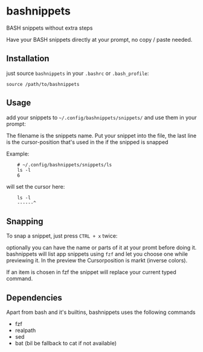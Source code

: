 # bashnippets
BASH snippets without extra steps

Have your BASH snippets directly at your prompt, no copy / paste needed.

## Installation
just source `bashnippets` in your `.bashrc` or `.bash_profile`:

    source /path/to/bashnippets

## Usage
add your snippets to `~/.config/bashnippets/snippets/` and use them in your prompt:

The filename is the snippets name.
Put your snippet into the file, the last line is the cursor-position that's used in the if the snipped is snapped 

Example:
    
        # ~/.config/bashnippets/snippets/ls
        ls -l 
        6

will set the cursor here:

        ls -l
        ------^

## Snapping
To snap a snippet, just press `CTRL + x` twice:

optionally you can have the name or parts of it at your promt before doing it.
bashnippets will list app snippets using `fzf` and let you choose one while previewing it.
In the preview the Cursorposition is markt (inverse colors).

If an item is chosen in fzf the snippet will replace your current typed command.

## Dependencies
Apart from bash and it's builtins, bashnippets uses the following commands
- fzf
- realpath
- sed
- bat (bil be fallback to cat if not available)